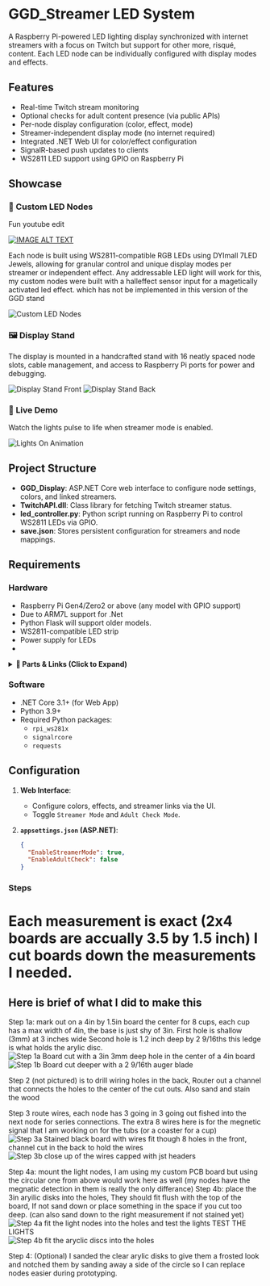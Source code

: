 # GGD_Streamer LED System

A Raspberry Pi-powered LED lighting display synchronized with internet streamers with a focus on Twitch but support for other more, risqué, content. Each LED node can be individually configured with display modes and effects.

## Features

- Real-time Twitch stream monitoring
- Optional checks for adult content presence (via public APIs)
- Per-node display configuration (color, effect, mode)
- Streamer-independent display mode (no internet required)
- Integrated .NET Web UI for color/effect configuration
- SignalR-based push updates to clients
- WS2811 LED support using GPIO on Raspberry Pi

## Showcase
### 🔧 Custom LED Nodes
Fun youtube edit 

[![IMAGE ALT TEXT](http://img.youtube.com/vi/uYOQbDJsaW0/0.jpg)](https://youtu.be/uYOQbDJsaW0 "Gamersupps Display Showcase")

Each node is built using WS2811-compatible RGB LEDs using DYImall 7LED Jewels, allowing for granular control and unique display modes per streamer or independent effect.
Any addressable LED light will work for this, my custom nodes were built with a halleffect sensor input for a magetically activated led effect. which has not be implemented in this version of the GGD stand

![Custom LED Nodes](img/github/LightNodesFromConception.jpg)

### 🖼️ Display Stand

The display is mounted in a handcrafted stand with 16 neatly spaced node slots, cable management, and access to Raspberry Pi ports for power and debugging.

![Display Stand Front](images/display_stand_front.jpg)
![Display Stand Back](images/display_stand_back.jpg)

### 🎇 Live Demo

Watch the lights pulse to life when streamer mode is enabled.

![Lights On Animation](images/lights_on.gif)



## Project Structure

- **GGD_Display**: ASP.NET Core web interface to configure node settings, colors, and linked streamers.
- **TwitchAPI.dll**: Class library for fetching Twitch streamer status.
- **led_controller.py**: Python script running on Raspberry Pi to control WS2811 LEDs via GPIO.
- **save.json**: Stores persistent configuration for streamers and node mappings.

## Requirements

### Hardware

- Raspberry Pi Gen4/Zero2 or above (any model with GPIO support)
- Due to ARM7L support for .Net
- Python Flask will support older models.
- WS2811-compatible LED strip
- Power supply for LEDs
- 
<details>
  <summary><strong>🔧 Parts & Links (Click to Expand)</strong></summary>

  <br/>

  Below are the core components used to build this project: I get no money for sharing these items, if cheaper elsewhere, tell me cause these get expensive 

  | Part                            | Description                                            | Link |
  |---------------------------------|--------------------------------------------------------|------|
  | **WS2811 RGB LED Node**       | Individually addressable LED strip (5V logic level)    | [Buy on Amazon](https://a.co/d/6ISCJoT) |
  | **Raspberry Pi (4/zero2+ Models)**   | Controls the LEDs and runs the Python script           | [Official Site](https://a.co/d/5F31hkN) |
  | **Custom Made Stand**          | Holds all 16 nodes in a structured display             | _Homemade — no commercial link_ |
  | **Custom LED Node**      | Holds the DIYMall Jewel LED and simplifies wiring            | _Homeade _ no commercial link_ looking into how to share these files or custom order if wanted about $100 usd for 36 (including shipping) 36 Nodes makes 2 stands with 4 spares |
  | **Jumper Wires & Connectors**  | Wiring between Pi, power, and LED strip                | [Buy on Amazon](https://www.amazon.com/dp/B07...) |
  | **MicroSD Card (16GB+)**       | Storage for Raspberry Pi OS and controller script any size that can store a raspberry pi os is fine      | [Buy on Amazon](https://a.co/d/i84zci7) |

</details>


### Software

- .NET Core 3.1+ (for Web App)
- Python 3.9+
- Required Python packages:
  - `rpi_ws281x`
  - `signalrcore`
  - `requests`

## Configuration

1. **Web Interface**:
   - Configure colors, effects, and streamer links via the UI.
   - Toggle `Streamer Mode` and `Adult Check Mode`.

2. **`appsettings.json` (ASP.NET)**:
   ```json
   {
     "EnableStreamerMode": true,
     "EnableAdultCheck": false
   }

### Steps 
# Each measurement is exact (2x4 boards are accually 3.5 by 1.5 inch) I cut boards down the measurements I needed.
## Here is brief of what I did to make this

Step 1a: mark out on a 4in by 1.5in board the center for 8 cups, each cup has a max width of 4in, the base is just shy of 3in.
First hole is shallow (3mm) at 3 inches wide
Second hole is 1.2 inch deep by 2 9/16ths this ledge is what holds the arylic disc. 
![Step 1a Board cut with a 3in 3mm deep hole in the center of a 4in board](img/github/Step1a.jpg)
![Step 1b Board cut deeper with a 2 9/16th auger blade](img/github/Step1b.jpg)

Step 2 (not pictured) is to drill wiring holes in the back, Router out a channel that connects the holes to the center of the cut outs.
Also sand and stain the wood

Step 3 route wires, each node has 3 going in 3 going out fished into the next node for series connections. 
The extra 8 wires here is for the megnetic signal that I am working on for the tubs (or a coaster for a cup)
![Step 3a Stained black board with wires fit though 8 holes in the front, channel cut in the back to hold the wires](img/github/Step3a.jpg)
![Step 3b close up of the wires capped with jst headers](img/github/Step3b.jpg)

Step 4a: mount the light nodes, I am using my custom PCB board but using the circular one from above would work here as well (my nodes have the megnatic detection in them is really the only differance)
Step 4b: place the 3in aryilic disks into the holes, They should fit flush with the top of the board, If not sand down or place something in the space if you cut too deep. (can also sand down to the right measurement if not stained yet)
![Step 4a fit the light nodes into the holes and test the lights TEST THE LIGHTS](img/github/Step4a.jpg)
![Step 4b fit the aryclic discs into the holes](img/github/Step4b.jpg)

Step 4: (Optional) I sanded the clear arylic disks to give them a frosted look and notched them by sanding away a side of the circle so I can replace nodes easier during prototyping.



